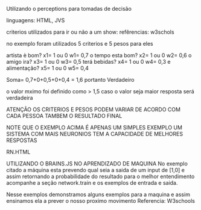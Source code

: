 Utilizando o perceptions para tomadas de decisão

linguagens: HTML, JVS

criterios utilizados para ir ou não a um show: refêrencias: w3schols

no exemplo foram utilizados 5 criterios e 5 pesos para eles

artista è bom?          x1= 1 ou 0 w1= 0,7
o tempo esta bom?       x2= 1 ou 0 w2= 0,6
o amigo ira?            x3= 1 ou 0 w3= 0,5
terá bebidas?           x4= 1 ou 0 w4= 0,3
e alimentação?          x5= 1 ou 0 w5= 0,4

Soma= 0,7+0+0,5+0+0,4 = 1,6 portanto Verdadeiro

o valor mximo foi definido como > 1,5 caso o valor seja maior  resposta será verdadeira

ATENÇÃO OS CRITERIOS E PESOS PODEM VARIAR DE ACORDO COM CADA PESSOA TAMBEM O RESULTADO FINAL 

NOTE QUE O EXEMPLO ACIMA É APENAS UM SIMPLES EXEMPLO UM SISTEMA COM MAIS NEURONIOS TEM A CAPACIDADE DE MELHORES RESPOSTAS


RN.HTML

UTILIZANDO O BRAINS.JS NO APRENDIZADO DE MAQUINA
No exemplo citado a máquina esta prevendo qual seia a saida de um input de [1,0] e assim retornando a probabilidade do resultado para o melhor entendimento
acompanhe a seção network.train e os exemplos de entrada e saida.

Nesse exemplos demonstramos alguns exemplos para a maquina e assim ensinamos ela a prever o nosso proximo movimento 
Referencia: W3schools
